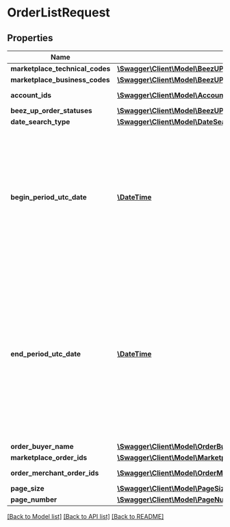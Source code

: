 # OrderListRequest

## Properties
Name | Type | Description | Notes
------------ | ------------- | ------------- | -------------
**marketplace_technical_codes** | [**\Swagger\Client\Model\BeezUPCommonMarketplaceTechnicalCode[]**](BeezUPCommonMarketplaceTechnicalCode.md) |  | [optional] 
**marketplace_business_codes** | [**\Swagger\Client\Model\BeezUPCommonMarketplaceBusinessCode[]**](BeezUPCommonMarketplaceBusinessCode.md) |  | [optional] 
**account_ids** | [**\Swagger\Client\Model\AccountId[]**](AccountId.md) | Account id list | [optional] 
**beez_up_order_statuses** | [**\Swagger\Client\Model\BeezUPOrderStatus[]**](BeezUPOrderStatus.md) |  | [optional] 
**date_search_type** | [**\Swagger\Client\Model\DateSearchType**](DateSearchType.md) |  | 
**begin_period_utc_date** | [**\DateTime**](\DateTime.md) | The begin period you want to make the search. \\ The period MUST not be greater than 30 days. The begin period MUST be lower than the end period. | 
**end_period_utc_date** | [**\DateTime**](\DateTime.md) | The end period of you search. \\ The period MUST not be greater than 30 days. \\ The end period MUST be greater than the begin period.  The end period MUST be lower to the current date. | 
**order_buyer_name** | [**\Swagger\Client\Model\OrderBuyerName**](OrderBuyerName.md) |  | [optional] 
**marketplace_order_ids** | [**\Swagger\Client\Model\MarketplaceOrderId[]**](MarketplaceOrderId.md) |  | [optional] 
**order_merchant_order_ids** | [**\Swagger\Client\Model\OrderMerchantOrderId[]**](OrderMerchantOrderId.md) | Merchant order id list | [optional] 
**page_size** | [**\Swagger\Client\Model\PageSize**](PageSize.md) |  | 
**page_number** | [**\Swagger\Client\Model\PageNumber**](PageNumber.md) |  | 

[[Back to Model list]](../README.md#documentation-for-models) [[Back to API list]](../README.md#documentation-for-api-endpoints) [[Back to README]](../README.md)


